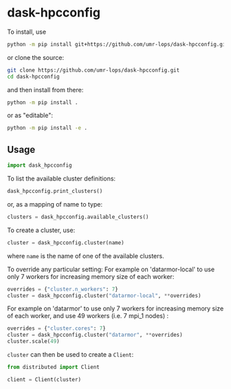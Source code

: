 # dask-hpcconfig

To install, use

```bash
python -m pip install git+https://github.com/umr-lops/dask-hpcconfig.git#egg=dask-hpcconfig
```

or clone the source:

```bash
git clone https://github.com/umr-lops/dask-hpcconfig.git
cd dask-hpcconfig
```

and then install from there:

```bash
python -m pip install .
```

or as "editable":

```bash
python -m pip install -e .
```

## Usage

```python
import dask_hpcconfig
```

To list the available cluster definitions:

```python
dask_hpcconfig.print_clusters()
```

or, as a mapping of name to type:

```python
clusters = dask_hpcconfig.available_clusters()
```

To create a cluster, use:

```python
cluster = dask_hpcconfig.cluster(name)
```

where `name` is the name of one of the available clusters.

To override any particular setting:
For example on 'datarmor-local' to use only 7 workers for increasing memory size of each worker:

```python
overrides = {"cluster.n_workers": 7}
cluster = dask_hpcconfig.cluster("datarmor-local", **overrides)
```

For example on 'datarmor' to use only 7 workers for increasing memory size of each worker, and use 49 workers (i.e. 7 mpi_1 nodes) :

```python
overrides = {"cluster.cores": 7}
cluster = dask_hpcconfig.cluster("datarmor", **overrides)
cluster.scale(49)
```

`cluster` can then be used to create a `Client`:

```python
from distributed import Client

client = Client(cluster)
```
